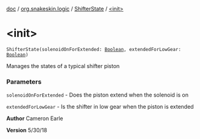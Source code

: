 [doc](../../index.md) / [org.snakeskin.logic](../index.md) / [ShifterState](index.md) / [&lt;init&gt;](./-init-.md)

# &lt;init&gt;

`ShifterState(solenoidOnForExtended: `[`Boolean`](https://kotlinlang.org/api/latest/jvm/stdlib/kotlin/-boolean/index.html)`, extendedForLowGear: `[`Boolean`](https://kotlinlang.org/api/latest/jvm/stdlib/kotlin/-boolean/index.html)`)`

Manages the states of a typical shifter piston

### Parameters

`solenoidOnForExtended` - Does the piston extend when the solenoid is on

`extendedForLowGear` - Is the shifter in low gear when the piston is extended

**Author**
Cameron Earle

**Version**
5/30/18

